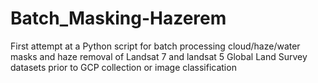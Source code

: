 # Batch_Masking-Hazerem
First attempt at a Python script for batch processing cloud/haze/water masks and haze removal of Landsat 7 and landsat 5 Global Land Survey datasets prior to GCP collection or image classification

